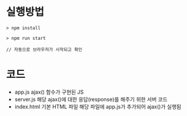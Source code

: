 # 실행방법
```
> npm install

> npm run start

// 자동으로 브라우저가 시작되고 확인
```

# 코드
- app.js ajax() 함수가 구현된 JS 
- server.js 해당 ajax()에 대한 응답(response)를 해주기 위한 서버 코드
- index.html 기본 HTML 파일 해당 파일에 app.js가 추가되어 ajax()가 실행됨